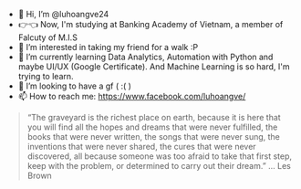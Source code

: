 - 👋 Hi, I’m @luhoangve24
- 👉👈 Now, I'm studying at Banking Academy of Vietnam, a member of Falcuty of M.I.S
- 👀 I’m interested in taking my friend for a walk :P
- 🌱 I’m currently learning Data Analytics, Automation with Python and maybe UI/UX (Google Certificate). And Machine Learning is so hard, I'm trying to learn.
- 💞️ I’m looking to have a gf ( :( )
- 📫 How to reach me: https://www.facebook.com/luhoangve/

<!---
luhoangve24/luhoangve24 is a ✨ special ✨ repository because its `README.md` (this file) appears on your GitHub profile.
You can click the Preview link to take a look at your changes.
--->
> “The graveyard is the richest place on earth, because it is here that you will find all the hopes and dreams that were never fulfilled, the books that were never written, the songs that were never sung, the inventions that were never shared, the cures that were never discovered, all because someone was too afraid to take that first step, keep with the problem, or determined to carry out their dream.” 
> ... Les Brown 
